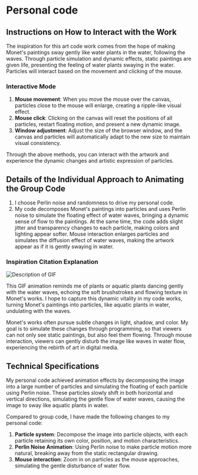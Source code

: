 # Personal code

## Instructions on How to Interact with the Work

The inspiration for this art code work comes from the hope of making Monet's paintings sway gently like water plants in the water, following the waves. Through particle simulation and dynamic effects, static paintings are given life, presenting the feeling of water plants swaying in the water. Particles will interact based on the movement and clicking of the mouse.

### Interactive Mode

1. **Mouse movement**: When you move the mouse over the canvas, particles close to the mouse will enlarge, creating a ripple-like visual effect.
2. **Mouse click**: Clicking on the canvas will reset the positions of all particles, restart floating motion, and present a new dynamic image.
3. **Window adjustment**: Adjust the size of the browser window, and the canvas and particles will automatically adapt to the new size to maintain visual consistency.

Through the above methods, you can interact with the artwork and experience the dynamic changes and artistic expression of particles.

## Details of the Individual Approach to Animating the Group Code

1. I choose Perlin noise and randomness to drive my personal code.
2. My code decomposes Monet's paintings into particles and uses Perlin noise to simulate the floating effect of water waves, bringing a dynamic sense of flow to the paintings. At the same time, the code adds slight jitter and transparency changes to each particle, making colors and lighting appear softer. Mouse interaction enlarges particles and simulates the diffusion effect of water waves, making the artwork appear as if it is gently swaying in water.

### Inspiration Citation Explanation

![Description of GIF](re/lg.gif)

This GIF animation reminds me of plants or aquatic plants dancing gently with the water waves, echoing the soft brushstrokes and flowing texture in Monet's works. I hope to capture this dynamic vitality in my code works, turning Monet's paintings into particles, like aquatic plants in water, undulating with the waves.

Monet's works often pursue subtle changes in light, shadow, and color. My goal is to simulate these changes through programming, so that viewers can not only see static paintings, but also feel them flowing. Through mouse interaction, viewers can gently disturb the image like waves in water flow, experiencing the rebirth of art in digital media.

## Technical Specifications

My personal code achieved animation effects by decomposing the image into a large number of particles and simulating the floating of each particle using Perlin noise. These particles slowly shift in both horizontal and vertical directions, simulating the gentle flow of water waves, causing the image to sway like aquatic plants in water.

Compared to group code, I have made the following changes to my personal code:

1. **Particle system**: Decompose the image into particle objects, with each particle retaining its own color, position, and motion characteristics.
2. **Perlin Noise Animation**: Using Perlin noise to make particle motion more natural, breaking away from the static rectangular drawing.
3. **Mouse interaction**: Zoom in on particles as the mouse approaches, simulating the gentle disturbance of water flow.
